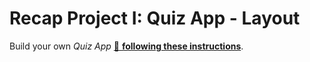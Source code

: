 # Recap Project I: Quiz App - Layout

Build your own _Quiz App_
[🔗 **following these instructions**](https://github.com/wd-bootcamp/web-exercises/tree/main/sessions/recap-project-1/quiz-app/README.md).
